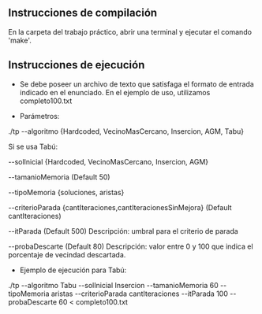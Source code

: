 ## Instrucciones de compilación

En la carpeta del trabajo práctico, abrir una terminal y ejecutar el comando 'make'.

## Instrucciones de ejecución

* Se debe poseer un archivo de texto que satisfaga el formato de entrada indicado en el enunciado. En el ejemplo de uso, utilizamos completo100.txt

* Parámetros:

./tp --algoritmo {Hardcoded, VecinoMasCercano, Insercion, AGM, Tabu}

Si se usa Tabú:

--solInicial {Hardcoded, VecinoMasCercano, Insercion, AGM}

--tamanioMemoria (Default 50)

--tipoMemoria {soluciones, aristas}

--criterioParada {cantIteraciones,cantIteracionesSinMejora} (Default cantIteraciones)

--itParada (Default 500) Descripción: umbral para el criterio de parada 

--probaDescarte (Default 80) Descripción: valor entre 0 y 100 que indica el porcentaje de vecindad descartada.

* Ejemplo de ejecución para Tabú:

./tp --algoritmo Tabu --solInicial Insercion --tamanioMemoria 60 --tipoMemoria aristas --criterioParada cantIteraciones --itParada 100 --probaDescarte 60 < completo100.txt
